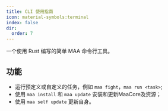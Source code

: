 ```yaml
---
title: CLI 使用指南
icon: material-symbols:terminal
index: false
dir:
  order: 7
---
```


一个使用 Rust 编写的简单 MAA 命令行工具。

## 功能

- 运行预定义或自定义的任务，例如 `maa fight`，`maa run <task>`;
- 使用 `maa install` 和 `maa update` 安装和更新MaaCore及资源；
- 使用 `maa self update` 更新自身。

<Catalog base='/zh-cn/manual/cli/' />
